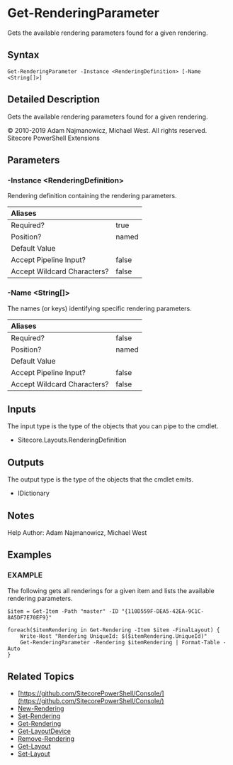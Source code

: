 # Get-RenderingParameter

Gets the available rendering parameters found for a given rendering.

## Syntax

```text
Get-RenderingParameter -Instance <RenderingDefinition> [-Name <String[]>]
```

## Detailed Description

Gets the available rendering parameters found for a given rendering.

© 2010-2019 Adam Najmanowicz, Michael West. All rights reserved. Sitecore PowerShell Extensions

## Parameters

### -Instance  &lt;RenderingDefinition&gt;

Rendering definition containing the rendering parameters.

| Aliases |  |
| :--- | :--- |
| Required? | true |
| Position? | named |
| Default Value |  |
| Accept Pipeline Input? | false |
| Accept Wildcard Characters? | false |

### -Name  &lt;String\[\]&gt;

The names (or keys) identifying specific rendering parameters.

| Aliases |  |
| :--- | :--- |
| Required? | false |
| Position? | named |
| Default Value |  |
| Accept Pipeline Input? | false |
| Accept Wildcard Characters? | false |

## Inputs

The input type is the type of the objects that you can pipe to the cmdlet.

* Sitecore.Layouts.RenderingDefinition

## Outputs

The output type is the type of the objects that the cmdlet emits.

* IDictionary

## Notes

Help Author: Adam Najmanowicz, Michael West

## Examples

### EXAMPLE

The following gets all renderings for a given item and lists the available rendering parameters.

```text
$item = Get-Item -Path "master" -ID "{110D559F-DEA5-42EA-9C1C-8A5DF7E70EF9}"

foreach($itemRendering in Get-Rendering -Item $item -FinalLayout) {
    Write-Host "Rendering UniqueId: $($itemRendering.UniqueId)"
    Get-RenderingParameter -Rendering $itemRendering | Format-Table -Auto
}
```

## Related Topics

* [https://github.com/SitecorePowerShell/Console/](https://github.com/SitecorePowerShell/Console/) 
* [New-Rendering](new-rendering.md)
* [Set-Rendering](set-rendering.md)
* [Get-Rendering](get-rendering.md)
* [Get-LayoutDevice](get-layoutdevice.md)
* [Remove-Rendering](remove-rendering.md)
* [Get-Layout](get-layout.md)
* [Set-Layout](set-layout.md)

